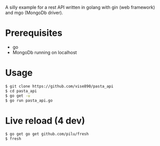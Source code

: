 A silly example for a rest API written in golang with gin (web framework) and mgo (MongoDb driver).

# Prerequisites
- go
- MongoDb running on localhost

# Usage
```bash
$ git clone https://github.com/vise890/pasta_api
$ cd pasta_api
$ go get -u
$ go run pasta_api.go
```

# Live reload (4 dev)
```bash
$ go get go get github.com/pilu/fresh
$ fresh
```
